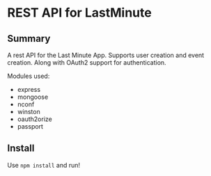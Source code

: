 #	REST API for LastMinute

##	Summary

A rest API for the Last Minute App. Supports user creation and event creation. Along with OAuth2 support for authentication.

Modules used:
* express
* mongoose
* nconf
* winston
* oauth2orize
* passport

## Install

Use `npm install` and run!

